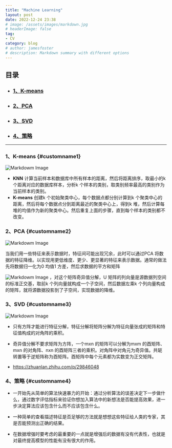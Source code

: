 ```yaml
---
title: "Machine Learning"
layout: post
date: 2022-12-24 23:38
# image: /assets/images/markdown.jpg
# headerImage: false
tag:
- CV
category: blog
# author: jamesfoster
# description: Markdown summary with different options
---
```


## 目录

- ### [1、K-means](#customname1)

- ### [2、PCA](#customname2)

- ### [3、SVD](#customname3)

- ### [4、策略](#customname3)

---

### 1、K-means {#customname1}

<!-- ![Markdowm Image](/assets\Machine_Learning\image_1.png) -->
![Markdowm Image](https://raw.githubusercontent.com/yang-yang-o-o/yang-yang-o-o.github.io/main/assets/Machine_Learning\image_1.png)

- **KNN**
    计算当前样本和数据库中所有样本的距离，然后将距离排序，取最小的k 个距离对应的数据库样本，分析k 个样本的类别，取类别频率最高的类别作为当前样本的类别。
- **K-means**
    创建k 个初始聚类中心，每个数据点都分别计算到k 个聚类中心的距离，然后将每个数据点分到距离最近的聚类中心上，得到k 堆，然后计算每堆的均值作为新的聚类中心。然后重复上面的步骤，直到每个样本的类别都不改变。

### 2、PCA {#customname2}

<!-- ![Markdowm Image](/assets\Machine_Learning\image_2.png) -->
![Markdowm Image](https://raw.githubusercontent.com/yang-yang-o-o/yang-yang-o-o.github.io/main/assets/Machine_Learning\image_2.png)

当我们用一些特征来表示数据时，特征间可能出现冗余，此时可以通过PCA 将数据的特征降维。以实现用更低维度、更少、更显著的特征来表示数据。通常的做法先将数据归一化为0 均值1 方差，然后求数据的平方和矩阵
<!-- ![Markdowm Image](/assets\Machine_Learning\image_4.png) -->
![Markdowm Image](https://raw.githubusercontent.com/yang-yang-o-o/yang-yang-o-o.github.io/main/assets/Machine_Learning\image_4.png)
，对这个矩阵奇异值分解，U 矩阵的列向量是源数据列空间的标准正交基，取前k 个列向量就构成一个子空间，然后数据左乘k 个列向量构成的矩阵，就将源数据投影到了子空间，实现数据的降维。

### 3、SVD {#customname3}

<!-- ![Markdowm Image](/assets\Machine_Learning\image_3.png) -->
![Markdowm Image](https://raw.githubusercontent.com/yang-yang-o-o/yang-yang-o-o.github.io/main/assets/Machine_Learning\image_3.png)

- 只有方阵才能进行特征分解，特征分解将矩阵分解为特征向量张成的矩阵和特征值构成的对角阵的乘积。  
- 奇异值分解不要求矩阵为方阵，一个mxn 的矩阵可以分解为mxm 的酉矩阵、mxn 的对角阵、nxn 的酉矩阵三者的乘积。对角阵中对角元为奇异值。共轭转置等于逆矩阵称为酉矩阵。酉矩阵中每个元素都为实数变为正交矩阵。

- https://zhuanlan.zhihu.com/p/29846048

### 4、策略 {#customname4}

- 一开始先从简单的算法快速暴力的开始：通过分析算法的误差决定下一步做什么，通过数字评估指标来验证你想加入算法中的新想法是否能提高效果，进一步决定算法应该包含什么而不应该包含什么。

- 一种简单的查看描述特征是否足够的方法就是想想这些特征给人类的专家，其是否能预测出正确的结果。

- 在数据增强时要考虑的最重要的一点就是增强后的数据有没有代表性，也就是对最终提高模型的性能有没有很大的作用。

